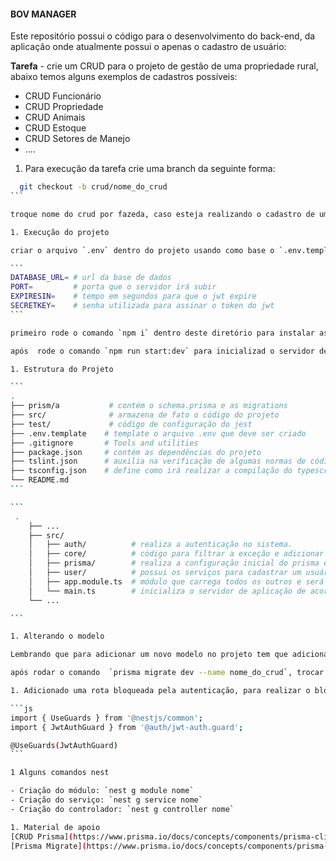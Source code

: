 #### BOV MANAGER
Este repositório possui o código para o desenvolvimento do back-end, da aplicação onde atualmente possui o apenas o  cadastro de usuário:

__Tarefa__ - crie um CRUD para o projeto de gestão de uma propriedade rural, abaixo temos alguns exemplos de cadastros possíveis: 
- CRUD Funcionário
- CRUD Propriedade
- CRUD Animais
- CRUD Estoque
- CRUD Setores de Manejo
- .... 

1. Para execução da tarefa crie uma branch da seguinte forma:

````sh
  git checkout -b crud/nome_do_crud
```

troque nome do crud por fazeda, caso esteja realizando o cadastro de uma fazenda.

1. Execução do projeto 

criar o arquivo `.env` dentro do projeto usando como base o `.env.template`.

```
DATABASE_URL= # url da base de dados
PORT=         # porta que o servidor irá subir
EXPIRESIN=    # tempo em segundos para que o jwt expire 
SECRETKEY=    # senha utilizada para assinar o token do jwt
```

primeiro rode o comando `npm i` dentro deste diretório para instalar as dependências

após  rode o comando `npm run start:dev` para inicializad o servidor de aplicação do nests

1. Estrutura do Projeto

```
.
├── prism/a           # contém o schema.prisma e as migrations
├── src/              # armazena de fato o código do projeto
├── test/             # código de configuração do jest
├── .env.template    # template o arquivo .env que deve ser criado
├── .gitignore       # Tools and utilities
├── package.json     # contém as dependências do projeto
├── tslint.json      # auxilia na verificação de algumas normas de códigos, neste arquivo se define as regras
├── tsconfig.json    # define como irá realizar a compilação do typescript para javascript.
└── README.md
```

```
 .
    ├── ...
    ├── src/                   
    │   ├── auth/          # realiza a autenticação no sistema.
    │   ├── core/          # código para filtrar a exceção e adicionar mais informação
    │   ├── prisma/        # realiza a configuração inicial do prisma e também encerra o mesmo
    │   ├── user/          # possui os serviços para cadastrar um usuário
    │   ├── app.module.ts  # módulo que carrega todos os outros e será chamado pelo main.ts
    │   └── main.ts        # inicializa o servidor de aplicação de acordo com a configuração informada.
    └── ...

```

1. Alterando o modelo

Lembrando que para adicionar um novo modelo no projeto tem que adicionar a configuração dentro do __schema.prisma__

após rodar o comando  `prisma migrate dev --name nome_do_crud`, trocar o nome do CRUD pelo 

1. Adicionado uma rota bloqueada pela autenticação, para realizar o bloqueio de requisição não autorizadas temos que colocar a seguinte anotação dentro do controller.

```js
import { UseGuards } from '@nestjs/common';
import { JwtAuthGuard } from '@auth/jwt-auth.guard';

@UseGuards(JwtAuthGuard)
```

1 Alguns comandos nest

- Criação do módulo: `nest g module nome`
- Criação do serviço: `nest g service nome`
- Criação do controlador: `nest g controller nome`

1. Material de apoio
[CRUD Prisma](https://www.prisma.io/docs/concepts/components/prisma-client/crud)
[Prisma Migrate](https://www.prisma.io/docs/concepts/components/prisma-migrate)
